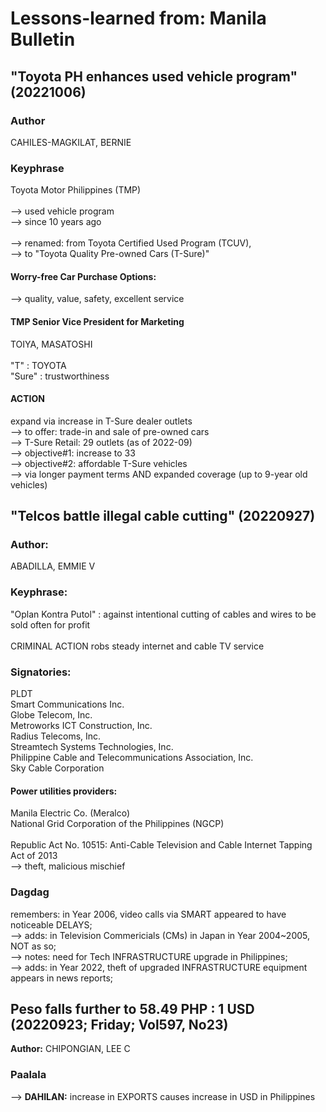 # Lessons-learned from: Manila Bulletin

## "Toyota PH enhances used vehicle program" (20221006)

### Author

CAHILES-MAGKILAT, BERNIE

### Keyphrase

Toyota Motor Philippines (TMP)<br/>
<br/>
--> used vehicle program<br/>
--> since 10 years ago<br/>
<br/>
--> renamed: from Toyota Certified Used Program (TCUV), <br/>
--> to "Toyota Quality Pre-owned Cars (T-Sure)"

#### Worry-free Car Purchase Options:
--> quality, value, safety, excellent service

#### TMP Senior Vice President for Marketing

TOIYA, MASATOSHI<br/>
<br/>
"T" : TOYOTA<br/>
"Sure" : trustworthiness<br/>

#### ACTION

expand via increase in T-Sure dealer outlets<br/>
--> to offer: trade-in and sale of pre-owned cars
<br/>
--> T-Sure Retail: 29 outlets (as of 2022-09)<br/>
--> objective#1: increase to 33<br/>
--> objective#2: affordable T-Sure vehicles<br/> 
--> via longer payment terms AND expanded coverage (up to 9-year old vehicles)


## "Telcos battle illegal cable cutting" (20220927)

### Author:
ABADILLA, EMMIE V

### Keyphrase:

"Oplan Kontra Putol" : against intentional cutting of cables and wires to be sold often for profit<br/>
<br/>
CRIMINAL ACTION robs steady internet and cable TV service<br/>

### Signatories:
PLDT<br/>
Smart Communications Inc.<br/>
Globe Telecom, Inc.<br/>
Metroworks ICT Construction, Inc.<br/>
Radius Telecoms, Inc.<br/>
Streamtech Systems Technologies, Inc.<br/>
Philippine Cable and Telecommunications Association, Inc.<br/>
Sky Cable Corporation<br/>

#### Power utilities providers:
Manila Electric Co. (Meralco)<br/>
National Grid Corporation of the Philippines (NGCP)<br/>
<br/>
Republic Act No. 10515: Anti-Cable Television and Cable Internet Tapping Act of 2013<br/>
--> theft, malicious mischief<br/>

### Dagdag

remembers: in Year 2006, video calls via SMART appeared to have noticeable DELAYS;<br/>
--> adds: in Television Commericials (CMs) in Japan in Year 2004~2005, NOT as so;<br/>
--> notes: need for Tech INFRASTRUCTURE upgrade in Philippines;<br/>
--> adds: in Year 2022, theft of upgraded INFRASTRUCTURE equipment appears in news reports;


## Peso falls further to 58.49 PHP : 1 USD (20220923; Friday; Vol597, No23)

<b>Author:</b> CHIPONGIAN, LEE C

### Paalala

--> <b>DAHILAN:</b> increase in EXPORTS causes increase in USD in Philippines
